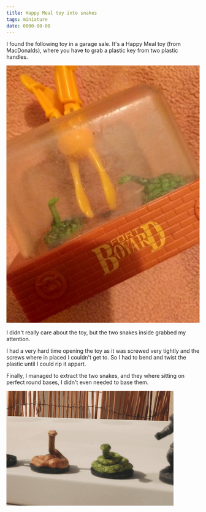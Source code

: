 ```yaml
---
title: Happy Meal toy into snakes
tags: miniature
date: 0000-00-00
---
```


I found the following toy in a garage sale. It's a Happy Meal toy (from MacDonalds), where you have to grab a plastic key from two plastic handles.

![Jouet serpents Fort Boyard - Vinted](02575_YxFgtvyeNdnvwmSb89zX6ejS.jpeg)

I didn't really care about the toy, but the two snakes inside grabbed my attention.

I had a very hard time opening the toy as it was screwed very tightly and the screws where in placed I couldn't get to. So I had to bend and twist the plastic until I could rip it appart.

Finally, I managed to extract the two snakes, and they where sitting on perfect round bases, I didn't even needed to base them.

![image-20200720150159583](image-20200720150159583.png)


